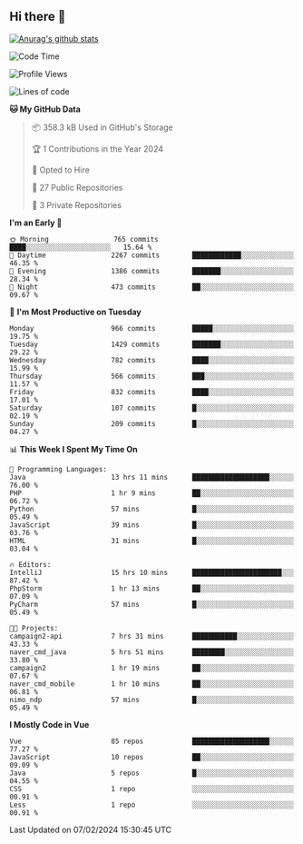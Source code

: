 ## Hi there 👋

[![Anurag's github stats](https://github-readme-stats.vercel.app/api?username=Songwonseok)](https://github.com/anuraghazra/github-readme-stats)



<!--START_SECTION:waka-->
![Code Time](http://img.shields.io/badge/Code%20Time-2%2C669%20hrs%2046%20mins-blue)

![Profile Views](http://img.shields.io/badge/Profile%20Views-0-blue)

![Lines of code](https://img.shields.io/badge/From%20Hello%20World%20I%27ve%20Written-34.8%20million%20lines%20of%20code-blue)

**🐱 My GitHub Data** 

> 📦 358.3 kB Used in GitHub's Storage 
 > 
> 🏆 1 Contributions in the Year 2024
 > 
> 💼 Opted to Hire
 > 
> 📜 27 Public Repositories 
 > 
> 🔑 3 Private Repositories 
 > 
**I'm an Early 🐤** 

```text
🌞 Morning                765 commits         ████░░░░░░░░░░░░░░░░░░░░░   15.64 % 
🌆 Daytime                2267 commits        ████████████░░░░░░░░░░░░░   46.35 % 
🌃 Evening                1386 commits        ███████░░░░░░░░░░░░░░░░░░   28.34 % 
🌙 Night                  473 commits         ██░░░░░░░░░░░░░░░░░░░░░░░   09.67 % 
```
📅 **I'm Most Productive on Tuesday** 

```text
Monday                   966 commits         █████░░░░░░░░░░░░░░░░░░░░   19.75 % 
Tuesday                  1429 commits        ███████░░░░░░░░░░░░░░░░░░   29.22 % 
Wednesday                782 commits         ████░░░░░░░░░░░░░░░░░░░░░   15.99 % 
Thursday                 566 commits         ███░░░░░░░░░░░░░░░░░░░░░░   11.57 % 
Friday                   832 commits         ████░░░░░░░░░░░░░░░░░░░░░   17.01 % 
Saturday                 107 commits         █░░░░░░░░░░░░░░░░░░░░░░░░   02.19 % 
Sunday                   209 commits         █░░░░░░░░░░░░░░░░░░░░░░░░   04.27 % 
```


📊 **This Week I Spent My Time On** 

```text
💬 Programming Languages: 
Java                     13 hrs 11 mins      ███████████████████░░░░░░   76.00 % 
PHP                      1 hr 9 mins         ██░░░░░░░░░░░░░░░░░░░░░░░   06.72 % 
Python                   57 mins             █░░░░░░░░░░░░░░░░░░░░░░░░   05.49 % 
JavaScript               39 mins             █░░░░░░░░░░░░░░░░░░░░░░░░   03.76 % 
HTML                     31 mins             █░░░░░░░░░░░░░░░░░░░░░░░░   03.04 % 

🔥 Editors: 
IntelliJ                 15 hrs 10 mins      ██████████████████████░░░   87.42 % 
PhpStorm                 1 hr 13 mins        ██░░░░░░░░░░░░░░░░░░░░░░░   07.09 % 
PyCharm                  57 mins             █░░░░░░░░░░░░░░░░░░░░░░░░   05.49 % 

🐱‍💻 Projects: 
campaign2-api            7 hrs 31 mins       ███████████░░░░░░░░░░░░░░   43.33 % 
naver_cmd_java           5 hrs 51 mins       ████████░░░░░░░░░░░░░░░░░   33.80 % 
campaign2                1 hr 19 mins        ██░░░░░░░░░░░░░░░░░░░░░░░   07.67 % 
naver_cmd_mobile         1 hr 10 mins        ██░░░░░░░░░░░░░░░░░░░░░░░   06.81 % 
nimo_ndp                 57 mins             █░░░░░░░░░░░░░░░░░░░░░░░░   05.49 % 
```

**I Mostly Code in Vue** 

```text
Vue                      85 repos            ███████████████████░░░░░░   77.27 % 
JavaScript               10 repos            ██░░░░░░░░░░░░░░░░░░░░░░░   09.09 % 
Java                     5 repos             █░░░░░░░░░░░░░░░░░░░░░░░░   04.55 % 
CSS                      1 repo              ░░░░░░░░░░░░░░░░░░░░░░░░░   00.91 % 
Less                     1 repo              ░░░░░░░░░░░░░░░░░░░░░░░░░   00.91 % 
```




 Last Updated on 07/02/2024 15:30:45 UTC
<!--END_SECTION:waka-->
